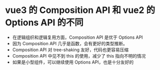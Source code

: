 # vue3 的 Composition API 和 vue2 的 Options API 的不同 [](#vue3的composition-api和vue2的options-api的不同)

- 在逻辑组织和逻辑复用方面，Composition API 是优于 Options API
- 因为 Composition API 几乎是函数，会有更好的类型推断。
- Composition API 对 tree-shaking 友好，代码也更容易压缩
- Composition API 中见不到 this 的使用，减少了 this 指向不明的情况
- 如果是小型组件，可以继续使用 Options API，也是十分友好的
